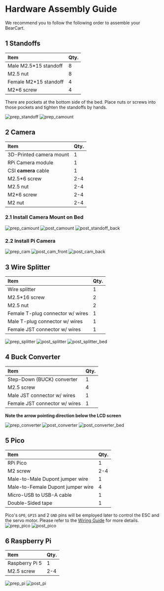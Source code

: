 # Hardware Assembly Guide
We recommend you to follow the following order to assemble your BearCart.

## 1 Standoffs
| Item                          | Qty.  |
| :---                          | :---  |
| Male M2.5*15 standoff         | 8     |
| M2.5 nut                      | 8     |
| Female M2*15 standoff         | 4     |
| M2*6 screw                    | 4     |

There are pockets at the bottom side of the bed. 
Place nuts or screws into those pockets and tighten the standoffs by hands.

![prep_standoff](images/hardware/prep_standoff.jpg)
![prep_camount](images/hardware/prep_camount.jpg)

## 2 Camera
| Item                    | Qty.  |
| :---                    | :---  |
| 3D-Printed camera mount | 1     |
| RPi Camera module       | 1     |
| CSI **camera** cable        | 1     |
| M2.5*6 screw            | 2-4   |
| M2.5 nut                | 2-4   |
| M2*6 screw              | 2-4   |
| M2 nut                | 2-4   |

### 2.1 Install Camera Mount on Bed
![prep_camount](images/hardware/prep_camount.jpg)
![post_camount](images/hardware/post_camount.jpg)
![post_standoff_back](images/hardware/post_standoff_back.jpg)

### 2.2 Install Pi Camera
![prep_cam](images/hardware/prep_cam.jpg)
![post_cam_front](images/hardware/post_cam_front.jpg)
![post_cam_back](images/hardware/post_cam_back.jpg)


## 3 Wire Splitter
| Item                             | Qty.  |
| :---                             | :---  |
| Wire splitter                    | 1     |
| M2.5*16 screw                    | 2     |
| M2.5 nut                         | 2     |
| Female T-plug connector w/ wires | 1     |
| Male T-plug connector w/ wires   | 1     |
| Female JST connector w/ wires    | 1     |

![prep_splitter](images/hardware/prep_splitter.jpg)
![post_splitter](images/hardware/post_splitter.jpg)
![post_splitter_bed](images/hardware/post_splitter_bed.jpg)

## 4 Buck Converter
| Item                          | Qty.  |
| :---                          | :---  |
| Step-Down (BUCK) converter    | 1     |
| M2.5 screw                    | 4     |
| Male JST connector w/ wires   | 1     |
| Female JST connector w/ wires | 1     |

**Note the arrow pointing direction below the LCD screen**

![prep_converter](images/hardware/prep_converter.jpg)
![post_converter](images/hardware/post_converter.jpg)
![post_converter_bed](images/hardware/post_converter_bed.jpg)

## 5 Pico
| Item                              | Qty.  |
| :---                              | :---  |
| RPi Pico                          | 1     |
| M2 screw                          | 2-4   |
| Male-to-Male Dupont jumper wire   | 1     |
| Male-to-Female Dupont jumper wire | 4     |
| Micro-USB to USB-A cable          | 1     |
| Double-Sided tape                 | 1     |

Pico's `GP0`, `GP15` and 2 `GND` pins will be employed later to control the ESC and the servo motor. Please refer to the [Wiring Guide](/docs/wiring.md) for more details.
![prep_pico](images/hardware/prep_pico.jpg)
![post_pico](images/hardware/post_pico.jpg)

## 6 Raspberry Pi
| Item                              | Qty.  |
| :---                              | :---  |
| Raspberry Pi 5                    | 1     |
| M2.5 screw                        | 2-4   |

![prep_pi](images/hardware/prep_pi.jpg)
![post_pi](images/hardware/post_pi.jpg)

